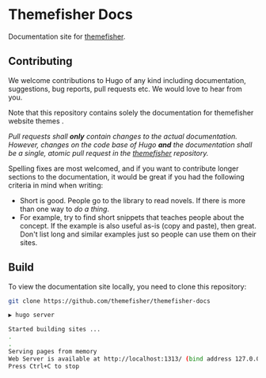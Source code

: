 # Themefisher Docs

Documentation site for [themefisher](https://docs.themefisher.com).

## Contributing

We welcome contributions to Hugo of any kind including documentation, suggestions, bug reports, pull requests etc.  We would love to hear from you. 

Note that this repository contains solely the documentation for themefisher website themes . 

*Pull requests shall **only** contain changes to the actual documentation. However, changes on the code base of Hugo **and** the documentation shall be a single, atomic pull request in the [themefisher](https:docs.themefisher.com) repository.*

Spelling fixes are most welcomed, and if you want to contribute longer sections to the documentation, it would be great if you had the following criteria in mind when writing:

* Short is good. People go to the library to read novels. If there is more than one way to _do a thing_.
* For example, try to find short snippets that teaches people about the concept. If the example is also useful as-is (copy and paste), then great. Don't list long and similar examples just so people can use them on their sites.


## Build

To view the documentation site locally, you need to clone this repository:

```bash
git clone https://github.com/themefisher/themefisher-docs
```

```bash
▶ hugo server

Started building sites ...
.
.
Serving pages from memory
Web Server is available at http://localhost:1313/ (bind address 127.0.0.1)
Press Ctrl+C to stop
```